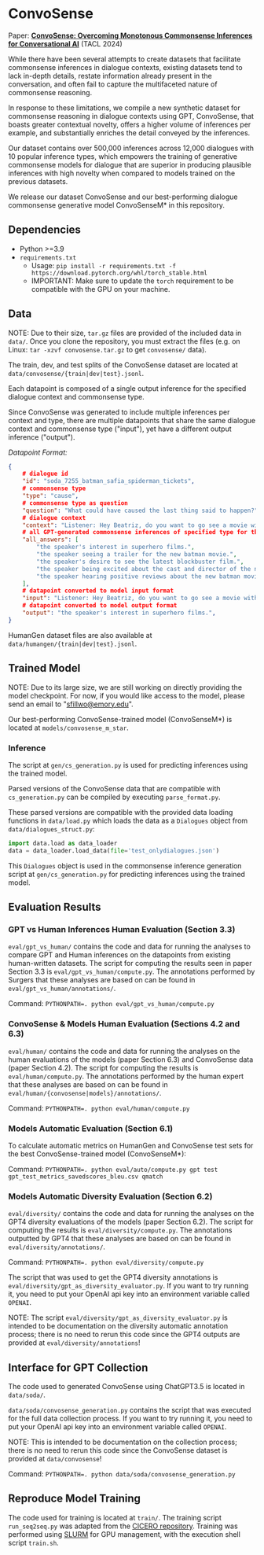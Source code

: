 # ConvoSense

Paper: [**ConvoSense:  Overcoming Monotonous Commonsense Inferences for Conversational AI**](paper.pdf) (TACL 2024)

While there have been several attempts to create datasets that facilitate commonsense inferences in dialogue contexts, existing datasets tend to lack in-depth details, restate information already present in the conversation, and often fail to capture the multifaceted nature of commonsense reasoning.

In response to these limitations, we compile a new synthetic dataset for commonsense reasoning in dialogue contexts using GPT, ConvoSense, that boasts greater contextual novelty, offers a higher volume of inferences per example, and substantially enriches the detail conveyed by the inferences.

Our dataset contains over 500,000 inferences across 12,000 dialogues with 10 popular inference types, which empowers the training of generative commonsense models for dialogue that are superior in producing plausible inferences with high novelty when compared to models trained on the previous datasets. 

We release our dataset ConvoSense and our best-performing dialogue commonsense generative model ConvoSenseM* in this repository.

## Dependencies

* Python >=3.9
* `requirements.txt`
    * Usage: `pip install -r requirements.txt -f https://download.pytorch.org/whl/torch_stable.html`
    * IMPORTANT: Make sure to update the `torch` requirement to be compatible with the GPU on your machine. 

## Data

NOTE: Due to their size, `tar.gz` files are provided of the included data in `data/`. Once you clone the repository, you must extract the files (e.g. on Linux: `tar -xzvf convosense.tar.gz` to get `convosense/` data).

The train, dev, and test splits of the ConvoSense dataset are located at `data/convosense/{train|dev|test}.jsonl`.

Each datapoint is composed of a single output inference for the specified dialogue context and commonsense type. 

Since ConvoSense was generated to include multiple inferences per context and type, there are multiple datapoints that share the same dialogue context and commonsense type ("input"), yet have a different output inference ("output").

*Datapoint Format:*

```json
{
    # dialogue id
    "id": "soda_7255_batman_safia_spiderman_tickets",
    # commonsense type
    "type": "cause",
    # commonsense type as question
    "question": "What could have caused the last thing said to happen?", 
    # dialogue context
    "context": "Listener: Hey Beatriz, do you want to go see a movie with me?\nSpeaker: Sure, that sounds like fun. What movie do you want to see?\nListener: I don't know, there are a lot of good ones out right now. Do you have any suggestions?\nSpeaker: Well, I've been wanting to see the new Batman movie.", 
    # all GPT-generated commonsense inferences of specified type for the dialogue context
    "all_answers": [
        "the speaker's interest in superhero films.", 
        "the speaker seeing a trailer for the new batman movie.", 
        "the speaker's desire to see the latest blockbuster film.", 
        "the speaker being excited about the cast and director of the new batman movie.", 
        "the speaker hearing positive reviews about the new batman movie from friends or online."
    ], 
    # datapoint converted to model input format 
    "input": "Listener: Hey Beatriz, do you want to go see a movie with me?\nSpeaker: Sure, that sounds like fun. What movie do you want to see?\nListener: I don't know, there are a lot of good ones out right now. Do you have any suggestions?\nSpeaker: Well, I've been wanting to see the new Batman movie.\n\n[Question] What could have caused the last thing said to happen?\n[Answer]",
    # datapoint converted to model output format  
    "output": "the speaker's interest in superhero films.",  
}
```

HumanGen dataset files are also available at `data/humangen/{train|dev|test}.jsonl`.

## Trained Model

NOTE: Due to its large size, we are still working on directly providing the model checkpoint. For now, if you would like access to the model, please send an email to "sfillwo@emory.edu". 

Our best-performing ConvoSense-trained model (ConvoSenseM*) is located at `models/convosense_m_star`.

### Inference

The script at `gen/cs_generation.py` is used for predicting inferences using the trained model.

Parsed versions of the ConvoSense data that are compatible with `cs_generation.py` can be compiled by executing `parse_format.py`.

These parsed versions are compatible with the provided data loading functions in `data/load.py` which loads the data as a `Dialogues` object from `data/dialogues_struct.py`:

```python
import data.load as data_loader
data = data_loader.load_data(file='test_onlydialogues.json')
```

This `Dialogues` object is used in the commonsense inference generation script at `gen/cs_generation.py` for predicting inferences using the trained model.

## Evaluation Results

### GPT vs Human Inferences Human Evaluation (Section 3.3)

`eval/gpt_vs_human/` contains the code and data for running the analyses to compare GPT and Human inferences on the datapoints from existing human-written datasets. The script for computing the results seen in paper Section 3.3 is `eval/gpt_vs_human/compute.py`. The annotations performed by Surgers that these analyses are based on can be found in `eval/gpt_vs_human/annotations/`.

Command:
`PYTHONPATH=. python eval/gpt_vs_human/compute.py`

### ConvoSense & Models Human Evaluation (Sections 4.2 and 6.3)

`eval/human/` contains the code and data for running the analyses on the human evaluations of the models (paper Section 6.3) and ConvoSense data (paper Section 4.2). The script for computing the results is `eval/human/compute.py`. The annotations performed by the human expert that these analyses are based on can be found in `eval/human/{convosense|models}/annotations/`.

Command: `PYTHONPATH=. python eval/human/compute.py`

### Models Automatic Evaluation (Section 6.1)

To calculate automatic metrics on HumanGen and ConvoSense test sets for the best ConvoSense-trained model (ConvoSenseM*):

Command: `PYTHONPATH=. python eval/auto/compute.py gpt test gpt_test_metrics_savedscores_bleu.csv qmatch`

### Models Automatic Diversity Evaluation (Section 6.2)

`eval/diversity/` contains the code and data for running the analyses on the GPT4 diversity evaluations of the models (paper Section 6.2). The script for computing the results is `eval/diversity/compute.py`. The annotations outputted by GPT4 that these analyses are based on can be found in `eval/diversity/annotations/`. 

Command: `PYTHONPATH=. python eval/diversity/compute.py`

The script that was used to get the GPT4 diversity annotations is `eval/diversity/gpt_as_diversity_evaluator.py`. If you want to try running it, you need to put your OpenAI api key into an environment variable called `OPENAI`.

NOTE: The script `eval/diversity/gpt_as_diversity_evaluator.py` is intended to be documentation on the diversity automatic annotation process; there is no need to rerun this code since the GPT4 outputs are provided at `eval/diversity/annotations`!

## Interface for GPT Collection

The code used to generated ConvoSense using ChatGPT3.5 is located in `data/soda/`.

`data/soda/convosense_generation.py` contains the script that was executed for the full data collection process. If you want to try running it, you need to put your OpenAI api key into an environment variable called `OPENAI`.

NOTE: This is intended to be documentation on the collection process; there is no need to rerun this code since the ConvoSense dataset is provided at `data/convosense`!

Command: `PYTHONPATH=. python data/soda/convosense_generation.py`

## Reproduce Model Training

The code used for training is located at `train/`. The training script `run_seq2seq.py` was adapted from the [CICERO repository](https://github.com/declare-lab/CICERO). Training was performed using [SLURM](https://slurm.schedmd.com/quickstart.html) for GPU management, with the execution shell script `train.sh`.










